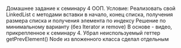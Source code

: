 ﻿Домашнее задание к семинару 4 ООП.
Условие: Реализовать свой LinkedList с методами вставки в начало, конец списка, получения размера списка и получения
элемента по индексу
Решение по минимальному варианту (без Iterator и remove)
В основе - видео, прикрепленное к семинару 4.
Убрал неиспользуемый геттер getPrevElement()
Node из вложенного класса сделал отдельным
